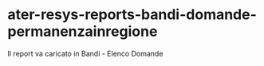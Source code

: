 # ater-resys-reports-bandi-domande-permanenzainregione

Il report va caricato in Bandi - Elenco Domande
